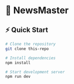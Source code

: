 # 🚀 NewsMaster

## ⚡ Quick Start

```bash
# Clone the repository
git clone this-repo

# Install dependencies
npm install

# Start development server
npm run dev
```
